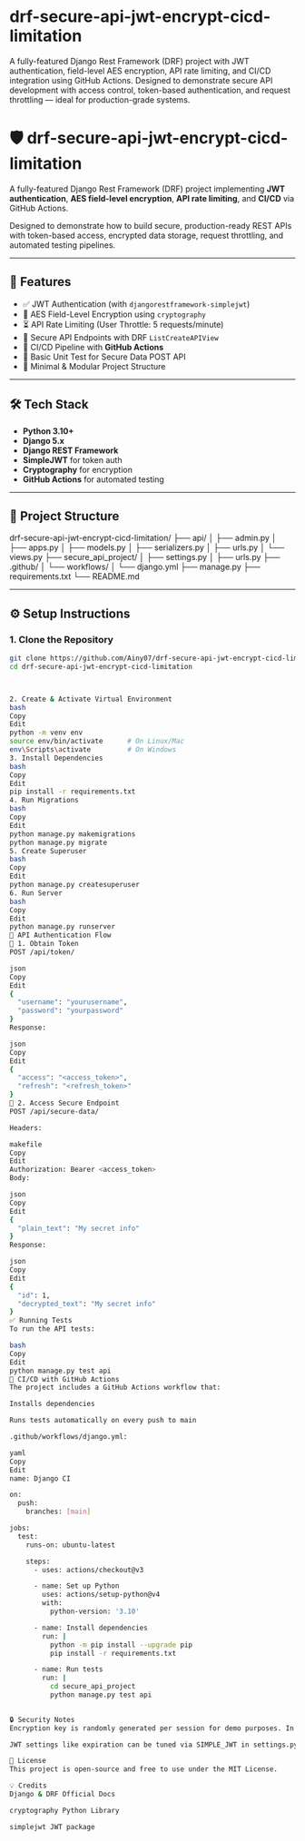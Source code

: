 # drf-secure-api-jwt-encrypt-cicd-limitation
A fully-featured Django Rest Framework (DRF) project with JWT authentication, field-level AES encryption, API rate limiting, and CI/CD integration using GitHub Actions. Designed to demonstrate secure API development with access control, token-based authentication, and request throttling — ideal for production-grade systems.



# 🛡️ drf-secure-api-jwt-encrypt-cicd-limitation

A fully-featured Django Rest Framework (DRF) project implementing **JWT authentication**, **AES field-level encryption**, **API rate limiting**, and **CI/CD** via GitHub Actions.

Designed to demonstrate how to build secure, production-ready REST APIs with token-based access, encrypted data storage, request throttling, and automated testing pipelines.

---

## 📌 Features

- ✅ JWT Authentication (with `djangorestframework-simplejwt`)
- 🔐 AES Field-Level Encryption using `cryptography`
- ⏳ API Rate Limiting (User Throttle: 5 requests/minute)
- 📮 Secure API Endpoints with DRF `ListCreateAPIView`
- 🔄 CI/CD Pipeline with **GitHub Actions**
- 🧪 Basic Unit Test for Secure Data POST API
- 🧱 Minimal & Modular Project Structure

---

## 🛠️ Tech Stack

- **Python 3.10+**
- **Django 5.x**
- **Django REST Framework**
- **SimpleJWT** for token auth
- **Cryptography** for encryption
- **GitHub Actions** for automated testing

---

## 📁 Project Structure

drf-secure-api-jwt-encrypt-cicd-limitation/
├── api/
│ ├── admin.py
│ ├── apps.py
│ ├── models.py
│ ├── serializers.py
│ ├── urls.py
│ └── views.py
├── secure_api_project/
│ ├── settings.py
│ ├── urls.py
├── .github/
│ └── workflows/
│ └── django.yml
├── manage.py
├── requirements.txt
└── README.md



---

## ⚙️ Setup Instructions

### 1. Clone the Repository

```bash
git clone https://github.com/Ainy07/drf-secure-api-jwt-encrypt-cicd-limitation.git
cd drf-secure-api-jwt-encrypt-cicd-limitation



2. Create & Activate Virtual Environment
bash
Copy
Edit
python -m venv env
source env/bin/activate      # On Linux/Mac
env\Scripts\activate         # On Windows
3. Install Dependencies
bash
Copy
Edit
pip install -r requirements.txt
4. Run Migrations
bash
Copy
Edit
python manage.py makemigrations
python manage.py migrate
5. Create Superuser
bash
Copy
Edit
python manage.py createsuperuser
6. Run Server
bash
Copy
Edit
python manage.py runserver
🔐 API Authentication Flow
🔸 1. Obtain Token
POST /api/token/

json
Copy
Edit
{
  "username": "yourusername",
  "password": "yourpassword"
}
Response:

json
Copy
Edit
{
  "access": "<access_token>",
  "refresh": "<refresh_token>"
}
🔸 2. Access Secure Endpoint
POST /api/secure-data/

Headers:

makefile
Copy
Edit
Authorization: Bearer <access_token>
Body:

json
Copy
Edit
{
  "plain_text": "My secret info"
}
Response:

json
Copy
Edit
{
  "id": 1,
  "decrypted_text": "My secret info"
}
✅ Running Tests
To run the API tests:

bash
Copy
Edit
python manage.py test api
🚀 CI/CD with GitHub Actions
The project includes a GitHub Actions workflow that:

Installs dependencies

Runs tests automatically on every push to main

.github/workflows/django.yml:

yaml
Copy
Edit
name: Django CI

on:
  push:
    branches: [main]

jobs:
  test:
    runs-on: ubuntu-latest

    steps:
      - uses: actions/checkout@v3

      - name: Set up Python
        uses: actions/setup-python@v4
        with:
          python-version: '3.10'

      - name: Install dependencies
        run: |
          python -m pip install --upgrade pip
          pip install -r requirements.txt

      - name: Run tests
        run: |
          cd secure_api_project
          python manage.py test api

          
🔒 Security Notes
Encryption key is randomly generated per session for demo purposes. In production, use a secure static key, loaded from .env or a vault.

JWT settings like expiration can be tuned via SIMPLE_JWT in settings.py.

📄 License
This project is open-source and free to use under the MIT License.

💡 Credits
Django & DRF Official Docs

cryptography Python Library

simplejwt JWT package




